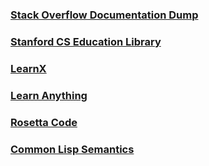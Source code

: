 ### [Stack Overflow Documentation Dump](https://goalkicker.com/)
### [Stanford CS Education Library](http://cslibrary.stanford.edu/)
### [LearnX](https://www.learn-c.org/)
### [Learn Anything](https://learn-anything.xyz/)
### [Rosetta Code](https://rosettacode.org/wiki/Help:Similar_Sites)
### [Common Lisp Semantics](http://metamodular.com/common-lisp-semantics.html#fn1)
